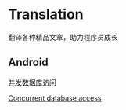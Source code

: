 # Translation
翻译各种精品文章，助力程序员成长


## Android

[并发数据库访问](https://github.com/nesger/Translation/blob/master/Android/concurrent_database_access_zh-CN.md)

[Concurrent database access](https://github.com/nesger/Translation/blob/master/Android/concurrent_database_access.md)

